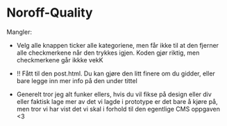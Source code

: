 # Noroff-Quality


Mangler:

- Velg alle knappen ticker alle kategoriene, men får ikke til at den fjerner alle checkmerkene når den trykkes igjen. Koden gjør riktig, men checkmerkene går ikkke vekK

- !! Fått til den post.html. Du kan gjøre den litt finere om du gidder, eller bare legge inn mer info på den under tittel

- Generelt tror jeg alt funker ellers, hvis du vil fikse på design eller div eller faktisk lage mer av det vi lagde i prototype er det bare å kjøre på, men tror vi har vist det vi skal i forhold til den egentlige CMS oppgaven <3
